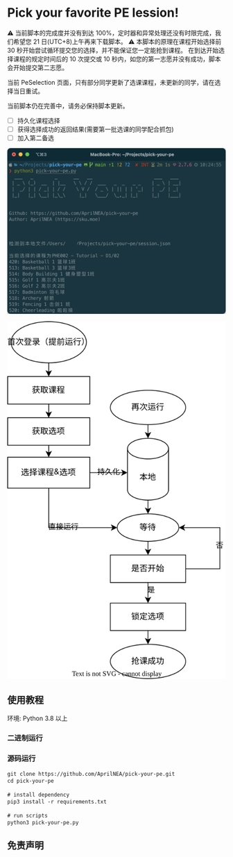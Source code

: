 # Pick your favorite PE lession!

⚠️ 当前脚本的完成度并没有到达 100%，定时器和异常处理还没有时限完成，我们希望您 21 日(UTC+8)上午再来下载脚本。
⚠️ 本脚本的原理在课程开始选择前 30 秒开始尝试循环提交您的选择，并不能保证您一定能抢到课程。
   在到达开始选择课程的规定时间后的 10 次提交或 10 秒内，如您的第一志愿并没有成功，脚本会开始提交第二志愿。

当前 PeSelection 页面，只有部分同学更新了选课课程，未更新的同学，请在选择当日重试。

当前脚本仍在完善中，请务必保持脚本更新。
- [ ] 持久化课程选择
- [ ] 获得选择成功的返回结果(需要第一批选课的同学配合抓包)
- [ ] 加入第二备选

![Demo](./docs/demo.png)

![流程图](./docs/pick-your-pe.drawio.svg)

## 使用教程
环境: Python 3.8 以上

### 二进制运行


### 源码运行
```shell
git clone https://github.com/AprilNEA/pick-your-pe.git
cd pick-your-pe

# install dependency
pip3 install -r requirements.txt

# run scripts
python3 pick-your-pe.py
```

## 免责声明

